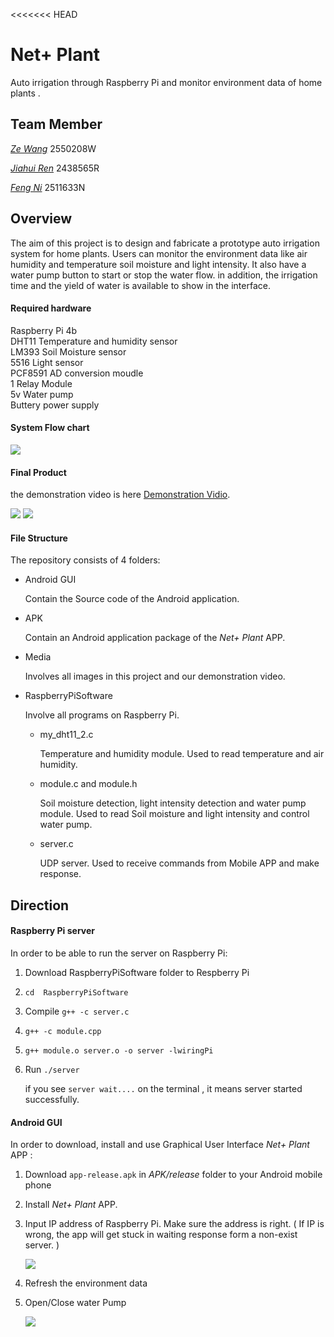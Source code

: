 <<<<<<< HEAD
# Net+ Plant

Auto irrigation through Raspberry Pi and monitor environment data of home plants .

## Team Member

[*Ze Wang*](https://github.com/Heath-Web)               2550208W

[*Jiahui Ren*](https://github.com/paymorepatience)             2438565R

[*Feng Ni*](https://github.com/FENGN-AII)                 2511633N

## Overview

The aim of this project is to design and fabricate a prototype auto irrigation system for home plants. Users can monitor the environment data like air humidity and temperature soil moisture and light intensity.  It also have a water pump button to start or stop the water flow. in addition, the irrigation time and the yield of water is available to show in the interface.  

#### Required hardware

Raspberry Pi 4b  
DHT11 Temperature and humidity sensor  
LM393 Soil Moisture sensor  
5516 Light sensor  
PCF8591 AD conversion moudle  
1 Relay Module  
5v Water pump  
Buttery power supply  

#### System Flow chart

<img src="https://github.com/paymorepatience/Netp-plant/blob/main/Media/Images/SystemFlowChart.png">

#### Final Product

the demonstration video is here [Demonstration Vidio](https://youtu.be/O6kg-7maIwA).

<img src="https://github.com/paymorepatience/Netp-plant/blob/main/Media/Images/Net%2B%20Plant.jpg">

<img src="https://github.com/paymorepatience/Netp-plant/blob/main/Media/Images/background.jpg">

#### File Structure

The repository consists of 4 folders:

- Android GUI 

  Contain the Source code of the Android application.

- APK

  Contain an Android application package of the *Net+ Plant* APP.

- Media

  Involves all images in this project and our demonstration video.

- RaspberryPiSoftware

  Involve all programs on Raspberry Pi.

  - my_dht11_2.c  

    Temperature and humidity module. Used to read temperature and air humidity.

  - module.c  and module.h

    Soil moisture detection, light intensity detection and water pump module. Used to read Soil moisture and light intensity and control water pump. 

  - server.c  

    UDP server. Used to receive commands from Mobile APP and make response.

  

## Direction

#### Raspberry Pi server

In order to be able to run the server on Raspberry Pi:

1. Download RaspberryPiSoftware folder to Respberry Pi

2. `cd  RaspberryPiSoftware`

3. Compile `g++ -c server.c`

4. `g++ -c module.cpp`

5. `g++ module.o server.o -o server -lwiringPi`

6. Run  `./server`

   if you see `server wait....` on the terminal , it means server started successfully.



#### Android GUI

In order to download, install and use Graphical User Interface *Net+ Plant* APP :

1. Download `app-release.apk`  in *APK/release* folder to your Android mobile phone

2. Install *Net+ Plant* APP.

3. Input IP address of Raspberry Pi. Make sure the address is right. ( If IP is wrong, the app will get stuck in waiting response form a non-exist server. )

   <img src="https://github.com/paymorepatience/Netp-plant/blob/main/Media/Images/Android_interface1.jpg">

4. Refresh the environment data

5. Open/Close water Pump 

   <img src="https://github.com/paymorepatience/Netp-plant/blob/main/Media/Images/Android_interface2.png">
